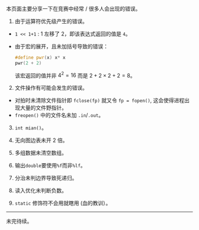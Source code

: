 本页面主要分享一下在竞赛中经常 / 很多人会出现的错误。

1.  由于运算符优先级产生的错误。

-   `1 << 1+1` : 1 左移了 2，即该表达式返回的值是 `4`。
-   由于宏的展开，且未加括号导致的错误：

    ```cpp
    #define pwr(x) x* x
    pwr(2 + 2)
    ```

    该宏返回的值并非 $4^2 = 16$ 而是 $2+2\times 2+2 = 8$。

2.  文件操作有可能会发生的错误。

-   对拍时未清除文件指针即 `fclose(fp)` 就又令 `fp = fopen()`, 这会使得进程出现大量的文件野指针。
-   `freopen()` 中的文件名未加 `.in`/`.out`。

3.  `int mian()`。

4.  无向图边表未开 2 倍。

5.  多组数据未清空数组。

6.  输出`double`要使用`%f`而非`%lf`。

7.  分治未判边界导致死递归。

8.  读入优化未判断负数。

9.  `static` 修饰符不会用就瞎用 (血的教训）。

* * *

未完待续。

